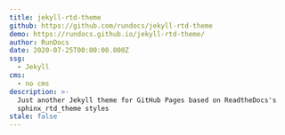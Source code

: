 ```yaml
---
title: jekyll-rtd-theme
github: https://github.com/rundocs/jekyll-rtd-theme
demo: https://rundocs.github.io/jekyll-rtd-theme/
author: RunDocs
date: 2020-07-25T00:00:00.000Z
ssg:
  - Jekyll
cms:
  - no cms
description: >-
  Just another Jekyll theme for GitHub Pages based on ReadtheDocs's
  sphinx_rtd_theme styles
stale: false
---
```

